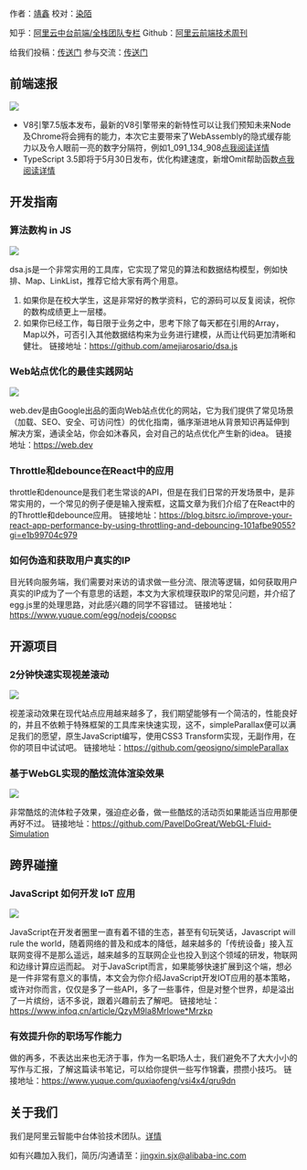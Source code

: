 作者：[靖鑫](https://github.com/luckyjing)
校对：[染陌](https://github.com/answershuto)

知乎：[阿里云中台前端/全栈团队专栏](https://zhuanlan.zhihu.com/aliyun)
Github：[阿里云前端技术周刊](https://github.com/aliyunfe/weekly)

给我们投稿：[传送门](https://github.com/aliyunfe/weekly/issues/new)
参与交流：[传送门](https://github.com/aliyunfe/weekly/issues/5)

## 前端速报

![](https://img.alicdn.com/tfs/TB1FSMtalGE3KVjSZFhXXckaFXa-2560-600.jpg)

- V8引擎7.5版本发布，最新的V8引擎带来的新特性可以让我们预知未来Node及Chrome将会拥有的能力，本次它主要带来了WebAssembly的隐式缓存能力以及令人眼前一亮的数字分隔符，例如1_091_134_908[点我阅读详情](https://v8.dev/blog/v8-release-75)
- TypeScript 3.5即将于5月30日发布，优化构建速度，新增Omit帮助函数[点我阅读详情](https://devblogs.microsoft.com/typescript/announcing-typescript-3-5-rc/)

## 开发指南

### 算法数构 in JS

![](https://img.alicdn.com/tfs/TB1WPkqalGE3KVjSZFhXXckaFXa-2560-600.jpg)

dsa.js是一个非常实用的工具库，它实现了常见的算法和数据结构模型，例如快排、Map、LinkList，推荐它给大家有两个用意。

1. 如果你是在校大学生，这是非常好的教学资料，它的源码可以反复阅读，祝你的数构成绩更上一层楼。
2. 如果你已经工作，每日限于业务之中，思考下除了每天都在引用的Array，Map以外，可否引入其他数据结构来为业务进行建模，从而让代码更加清晰和健壮。
链接地址：https://github.com/amejiarosario/dsa.js

### Web站点优化的最佳实践网站

![](https://img.alicdn.com/tfs/TB14vZpagKG3KVjSZFLXXaMvXXa-2560-600.jpg)

web.dev是由Google出品的面向Web站点优化的网站，它为我们提供了常见场景（加载、SEO、安全、可访问性）的优化指南，循序渐进地从背景知识再延伸到解决方案，通读全站，你会如沐春风，会对自己的站点优化产生新的idea。
链接地址：https://web.dev

### Throttle和debounce在React中的应用

throttle和denounce是我们老生常谈的API，但是在我们日常的开发场景中，是非常实用的，一个常见的例子便是输入搜索框，这篇文章为我们介绍了在React中的的Throttle和debounce应用。
链接地址：https://blog.bitsrc.io/improve-your-react-app-performance-by-using-throttling-and-debouncing-101afbe9055?gi=e1b99704c979

### 如何伪造和获取用户真实的IP

目光转向服务端，我们需要对来访的请求做一些分流、限流等逻辑，如何获取用户真实的IP成为了一个有意思的话题，本文为大家梳理获取IP的常见问题，并介绍了egg.js里的处理思路，对此感兴趣的同学不容错过。
链接地址：https://www.yuque.com/egg/nodejs/coopsc

## 开源项目

### 2分钟快速实现视差滚动

![](https://img.alicdn.com/tfs/TB12QUyaa1s3KVjSZFAXXX_ZXXa-2560-600.jpg)

视差滚动效果在现代站点应用越来越多了，我们期望能够有一个简洁的，性能良好的，并且不依赖于特殊框架的工具库来快速实现，这不，simpleParallax便可以满足我们的愿望，原生JavaScript编写，使用CSS3 Transform实现，无副作用，在你的项目中试试吧。
链接地址：https://github.com/geosigno/simpleParallax

### 基于WebGL实现的酷炫流体渲染效果

![](https://img.alicdn.com/tfs/TB1GDgpaoGF3KVjSZFmXXbqPXXa-2560-600.jpg)

非常酷炫的流体粒子效果，强迫症必备，做一些酷炫的活动页如果能适当应用那便再好不过。
链接地址：https://github.com/PavelDoGreat/WebGL-Fluid-Simulation

## 跨界碰撞

### JavaScript 如何开发 IoT 应用

![](https://img.alicdn.com/tfs/TB1HzsxamWD3KVjSZSgXXcCxVXa-2560-600.jpg)

JavaScript在开发者圈里一直有着不错的生态，甚至有句玩笑话，Javascript will rule the world，随着网络的普及和成本的降低，越来越多的「传统设备」接入互联网变得不是那么遥远，越来越多的互联网企业也投入到这个领域的研发，物联网和边缘计算应运而起。
对于JavaScript而言，如果能够快速扩展到这个端，想必是一件非常有意义的事情，本文会为你介绍JavaScript开发IOT应用的基本策略，或许对你而言，仅仅是多了一些API，多了一些事件，但是对整个世界，却是溢出了一片缤纷，话不多说，跟着兴趣前去了解吧。
链接地址：https://www.infoq.cn/article/QzyM9la8MrIowe*Mrzkp

### 有效提升你的职场写作能力

做的再多，不表达出来也无济于事，作为一名职场人士，我们避免不了大大小小的写作与汇报，了解这篇读书笔记，可以给你提供一些写作锦囊，攒攒小技巧。
链接地址：https://www.yuque.com/quxiaofeng/vsi4x4/qru9dn

## 关于我们

我们是阿里云智能中台体验技术团队。[详情](https://github.com/aliyunfe/weekly/blob/master/about.md)

如有兴趣加入我们，简历/沟通请至：jingxin.sjx@alibaba-inc.com